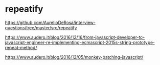 # repeatify  



https://github.com/AurelioDeRosa/interview-questions/tree/master/src/repeatify  


https://www.audero.it/blog/2016/12/16/from-javascript-developer-to-javascript-engineer-re-implementing-ecmascript-2015s-string-prototype-repeat-method/  




https://www.audero.it/blog/2016/12/05/monkey-patching-javascript/




